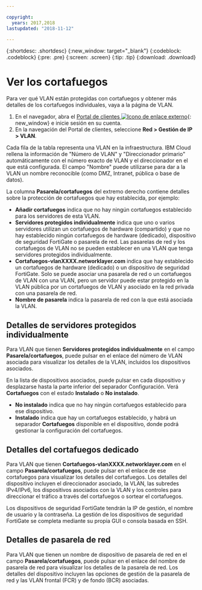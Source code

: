 ```yaml
---

copyright:
  years: 2017,2018
lastupdated: "2018-11-12"

---
```


{:shortdesc: .shortdesc}
{:new_window: target="_blank"}
{:codeblock: .codeblock}
{:pre: .pre}
{:screen: .screen}
{:tip: .tip}
{:download: .download}

# Ver los cortafuegos

Para ver qué VLAN están protegidas con cortafuegos y obtener más detalles de los cortafuegos individuales, vaya a la página de VLAN.

1. En el navegador, abra el [Portal de clientes ![Icono de enlace externo](../../icons/launch-glyph.svg "Icono de enlace externo")](https://control.softlayer.com/){: new_window} e inicie sesión en su cuenta.
2. En la navegación del Portal de clientes, seleccione **Red > Gestión de IP > VLAN**.

Cada fila de la tabla representa una VLAN en la infraestructura. IBM Cloud rellena la información de "Número de VLAN" y "Direccionador primario" automáticamente con el número exacto de VLAN y el direccionador en el que está configurada. El campo "Nombre" puede utilizarse para dar a la VLAN un nombre reconocible (como DMZ, Intranet, pública o base de datos).

La columna **Pasarela/cortafuegos** del extremo derecho contiene detalles sobre la protección de cortafuegos que hay establecida, por ejemplo:

- **Añadir cortafuegos** indica que no hay ningún cortafuegos establecido para los servidores de esta VLAN.
- **Servidores protegidos individualmente** indica que uno o varios servidores utilizan un cortafuegos de hardware (compartido) y que no hay establecido ningún cortafuegos de hardware (dedicado), dispositivo de seguridad FortiGate o pasarela de red. Las pasarelas de red y los cortafuegos de VLAN no se pueden establecer en una VLAN que tenga servidores protegidos individualmente.
- **Cortafuegos-vlanXXXX.networklayer.com** indica que hay establecido un cortafuegos de hardware (dedicado) o un dispositivo de seguridad FortiGate. Solo se puede asociar una pasarela de red o un cortafuegos de VLAN con una VLAN, pero un servidor puede estar protegido en la VLAN pública por un cortafuegos de VLAN y asociado en la red privada con una pasarela de red.
- **Nombre de pasarela** indica la pasarela de red con la que está asociada la VLAN.

## Detalles de servidores protegidos individualmente

Para VLAN que tienen **Servidores protegidos individualmente** en el campo **Pasarela/cortafuegos**, puede pulsar en el enlace del número de VLAN asociada para visualizar los detalles de la VLAN, incluidos los dispositivos asociados.

En la lista de dispositivos asociados, puede pulsar en cada dispositivo y desplazarse hasta la parte inferior del separador Configuración. Verá **Cortafuegos** con el estado **Instalado** o **No instalado**.

- **No instalado** indica que no hay ningún cortafuegos establecido para ese dispositivo.
- **Instalado** indica que hay un cortafuegos establecido, y habrá un separador **Cortafuegos** disponible en el dispositivo, donde podrá gestionar la configuración del cortafuegos.

## Detalles del cortafuegos dedicado

Para VLAN que tienen **Cortafuegos-vlanXXXX.networklayer.com** en el campo **Pasarela/cortafuegos**, puede pulsar en el enlace de ese cortafuegos para visualizar los detalles del cortafuegos. Los detalles del dispositivo incluyen el direccionador asociado, la VLAN, las subredes IPv4/IPv6, los dispositivos asociados con la VLAN y los controles para direccionar el tráfico a través del cortafuegos o sortear el cortafuegos.

Los dispositivos de seguridad FortiGate tendrán la IP de gestión, el nombre de usuario y la contraseña.  La gestión de los dispositivos de seguridad FortiGate se completa mediante su propia GUI o consola basada en SSH.

## Detalles de pasarela de red

Para VLAN que tienen un nombre de dispositivo de pasarela de red en el campo **Pasarela/cortafuegos**, puede pulsar en el enlace del nombre de pasarela de red para visualizar los detalles de la pasarela de red. Los detalles del dispositivo incluyen las opciones de gestión de la pasarela de red y las VLAN frontal (FCR) y de fondo (BCR) asociadas.
